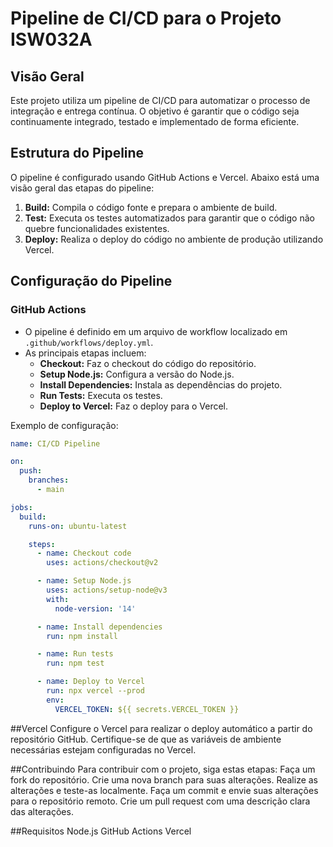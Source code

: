 # Pipeline de CI/CD para o Projeto ISW032A

## Visão Geral

Este projeto utiliza um pipeline de CI/CD para automatizar o processo de integração e entrega contínua. O objetivo é garantir que o código seja continuamente integrado, testado e implementado de forma eficiente.

## Estrutura do Pipeline

O pipeline é configurado usando GitHub Actions e Vercel. Abaixo está uma visão geral das etapas do pipeline:

1. **Build:** Compila o código fonte e prepara o ambiente de build.
2. **Test:** Executa os testes automatizados para garantir que o código não quebre funcionalidades existentes.
3. **Deploy:** Realiza o deploy do código no ambiente de produção utilizando Vercel.

## Configuração do Pipeline

### GitHub Actions

- O pipeline é definido em um arquivo de workflow localizado em `.github/workflows/deploy.yml`.
- As principais etapas incluem:
  - **Checkout:** Faz o checkout do código do repositório.
  - **Setup Node.js:** Configura a versão do Node.js.
  - **Install Dependencies:** Instala as dependências do projeto.
  - **Run Tests:** Executa os testes.
  - **Deploy to Vercel:** Faz o deploy para o Vercel.

Exemplo de configuração:

```yaml
name: CI/CD Pipeline

on:
  push:
    branches:
      - main

jobs:
  build:
    runs-on: ubuntu-latest

    steps:
      - name: Checkout code
        uses: actions/checkout@v2

      - name: Setup Node.js
        uses: actions/setup-node@v3
        with:
          node-version: '14'

      - name: Install dependencies
        run: npm install

      - name: Run tests
        run: npm test

      - name: Deploy to Vercel
        run: npx vercel --prod
        env:
          VERCEL_TOKEN: ${{ secrets.VERCEL_TOKEN }}
```
##Vercel
Configure o Vercel para realizar o deploy automático a partir do repositório GitHub.
Certifique-se de que as variáveis de ambiente necessárias estejam configuradas no Vercel.

##Contribuindo
Para contribuir com o projeto, siga estas etapas:
Faça um fork do repositório.
Crie uma nova branch para suas alterações.
Realize as alterações e teste-as localmente.
Faça um commit e envie suas alterações para o repositório remoto.
Crie um pull request com uma descrição clara das alterações.

##Requisitos
Node.js
GitHub Actions
Vercel
